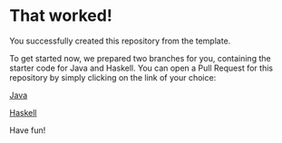 # That worked!

You successfully created this repository from the template.

To get started now, we prepared two branches for you, containing the starter code for Java and Haskell.
You can open a Pull Request for this repository by simply clicking on the link of your choice:

[Java](https://github.com/ionas-dev/compilers-course/compare/main...starter/java)

[Haskell](https://github.com/ionas-dev/compilers-course/compare/main...starter/haskell)

Have fun!
